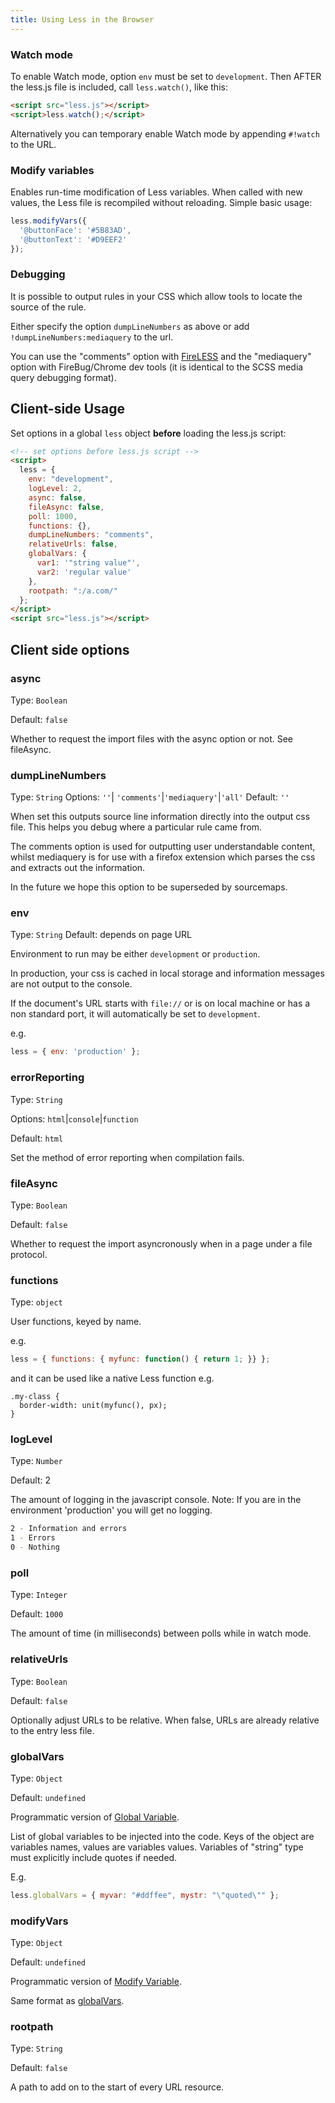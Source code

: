 ```yaml
---
title: Using Less in the Browser
---
```


### Watch mode
To enable Watch mode, option `env` must be set to `development`. Then AFTER the less.js file is included, call `less.watch()`, like this:

```html
<script src="less.js"></script>
<script>less.watch();</script>
```

Alternatively you can temporary enable Watch mode by appending `#!watch` to the URL.

### Modify variables
Enables run-time modification of Less variables. When called with new values, the Less file is recompiled without reloading. Simple basic usage:

```js
less.modifyVars({
  '@buttonFace': '#5B83AD',
  '@buttonText': '#D9EEF2'
});
```

### Debugging
It is possible to output rules in your CSS which allow tools to locate the source of the rule.

Either specify the option `dumpLineNumbers` as above or add `!dumpLineNumbers:mediaquery` to the url.

You can use the "comments" option with [FireLESS](https://addons.mozilla.org/en-us/firefox/addon/fireless/) and the "mediaquery" option with FireBug/Chrome dev tools (it is identical to the SCSS media query debugging format).

## Client-side Usage

Set options in a global `less` object **before** loading the less.js script:

``` html
<!-- set options before less.js script -->
<script>
  less = {
    env: "development",
    logLevel: 2,
    async: false,
    fileAsync: false,
    poll: 1000,
    functions: {},
    dumpLineNumbers: "comments",
    relativeUrls: false,
    globalVars: {
      var1: '"string value"',
      var2: 'regular value'
    },
    rootpath: ":/a.com/"
  };
</script>
<script src="less.js"></script>
```

## Client side options

### async
Type: `Boolean`

Default: `false`

Whether to request the import files with the async option or not. See fileAsync.

### dumpLineNumbers
Type: `String`
Options: `''`| `'comments'`|`'mediaquery'`|`'all'`
Default: `''`

When set this outputs source line information directly into the output css file. This helps you debug where a particular rule came from.

The comments option is used for outputting user understandable content, whilst mediaquery is for use with a firefox extension which parses the css and extracts out the information.

In the future we hope this option to be superseded by sourcemaps.

### env
Type: `String`
Default: depends on page URL

Environment to run may be either `development` or `production`.

In production, your css is cached in local storage and information messages are not output to the console.

If the document's URL starts with `file://` or is on local machine or has a non standard port, it will automatically be set to `development`.

e.g.
```js
less = { env: 'production' };
```

### errorReporting
Type: `String`

Options: `html`|`console`|`function`

Default: `html`

Set the method of error reporting when compilation fails.

### fileAsync
Type: `Boolean`

Default: `false`

Whether to request the import asyncronously when in a page under a file protocol.

### functions
Type: `object`

User functions, keyed by name.

e.g.
```js
less = { functions: { myfunc: function() { return 1; }} };
```

and it can be used like a native Less function e.g.

```less
.my-class {
  border-width: unit(myfunc(), px);
}
```

### logLevel
Type: `Number`

Default: 2

The amount of logging in the javascript console. Note: If you are in the environment 'production' you will get no logging.

```bash
2 - Information and errors
1 - Errors
0 - Nothing
```

### poll
Type: `Integer`

Default: `1000`

The amount of time (in milliseconds) between polls while in watch mode.

### relativeUrls
Type: `Boolean`

Default: `false`

Optionally adjust URLs to be relative. When false, URLs are already relative to the entry less file.

### globalVars
Type: `Object`

Default: `undefined`

Programmatic version of [Global Variable](#command-line-usage-global-variable).

List of global variables to be injected into the code. Keys of the object are variables names, values are variables values. Variables of "string" type must explicitly include quotes if needed.

E.g.

```js
less.globalVars = { myvar: "#ddffee", mystr: "\"quoted\"" };
```

### modifyVars
Type: `Object`

Default: `undefined`

Programmatic version of [Modify Variable](#command-line-usage-modify-variable).

Same format as [globalVars](#using-less-in-the-browser-globalvars).

### rootpath
Type: `String`

Default: `false`

A path to add on to the start of every URL resource.

